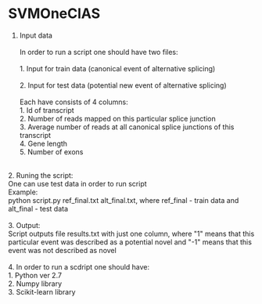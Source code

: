 SVMOneClAS
==========
1. Input data <br/>  
	In order to run a script one should have two files:<br/>  
		1. Input for train data (canonical event of alternative splicing)<br/>  
		2. Input for test data (potential new event of alternative splicing)<br/>  
	Each have consists of 4 columns:<br/>
		1. Id of transcript<br/>
		2. Number of reads mapped on this particular splice junction<br/>
		3. Average number of reads at all canonical splice junctions of this transcript<br/>
		4. Gene length<br/>
		5. Number of exons<br/>
<br/>
2. Runing the script:<br/>
	One can use test data in order to run script<br/>
	Example:<br/>
		python script.py ref_final.txt alt_final.txt, where ref_final - train data and alt_final - test data<br/>
<br/>
3. Output:<br/>
	Script outputs file results.txt with just one column, where "1" means that this particular event was described as a potential novel and "-1" means that this event was not described as novel<br/>
<br/>
4. In order to run a scdript one should have:<br/>
	1. Python ver 2.7<br/>
	2. Numpy library<br/>
	3. Scikit-learn library<br/> 
